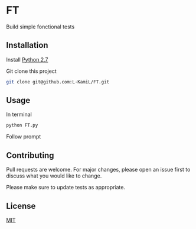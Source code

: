 # FT
Build simple fonctional tests 

## Installation
Install [Python 2.7](https://www.python.org/download/releases/2.7/)

Git clone this project
```bash
git clone git@github.com:L-KamiL/FT.git
```

## Usage
In terminal
```bash
python FT.py
```
Follow prompt

## Contributing
Pull requests are welcome. For major changes, please open an issue first to discuss what you would like to change.

Please make sure to update tests as appropriate.

## License
[MIT](https://choosealicense.com/licenses/mit/)